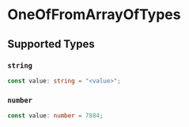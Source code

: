 # OneOfFromArrayOfTypes


## Supported Types

### `string`

```typescript
const value: string = "<value>";
```

### `number`

```typescript
const value: number = 7884;
```

